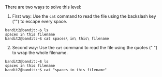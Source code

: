 There are two ways to solve this level:
  1. First way: Use the `cat` command to read the file using the backslash key ("\") to escape every space.
  ```console
  bandit2@bandit:~$ ls
spaces in this filename
bandit2@bandit:~$ cat spaces\ in\ this\ filename
  ```
  2. Second way: Use the `cat` command to read the file using the quotes (" ") to wrap the whole filename.
```console
bandit2@bandit:~$ ls
spaces in this filename
bandit2@bandit:~$ cat "spaces in this filename"
```
